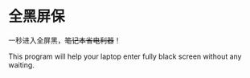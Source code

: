 # 全黑屏保

一秒进入全屏黑，~~笔记本省电利器~~！

This program will help your laptop enter fully black screen without any waiting.
